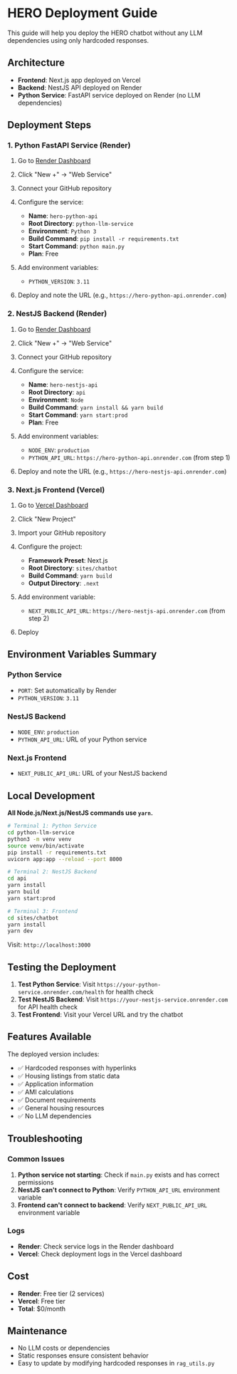 # HERO Deployment Guide

This guide will help you deploy the HERO chatbot without any LLM dependencies using only hardcoded responses.

## Architecture

- **Frontend**: Next.js app deployed on Vercel
- **Backend**: NestJS API deployed on Render
- **Python Service**: FastAPI service deployed on Render (no LLM dependencies)

## Deployment Steps

### 1. Python FastAPI Service (Render)

1. Go to [Render Dashboard](https://dashboard.render.com)
2. Click "New +" → "Web Service"
3. Connect your GitHub repository
4. Configure the service:
   - **Name**: `hero-python-api`
   - **Root Directory**: `python-llm-service`
   - **Environment**: `Python 3`
   - **Build Command**: `pip install -r requirements.txt`
   - **Start Command**: `python main.py`
   - **Plan**: Free

5. Add environment variables:
   - `PYTHON_VERSION`: `3.11`

6. Deploy and note the URL (e.g., `https://hero-python-api.onrender.com`)

### 2. NestJS Backend (Render)

1. Go to [Render Dashboard](https://dashboard.render.com)
2. Click "New +" → "Web Service"
3. Connect your GitHub repository
4. Configure the service:
   - **Name**: `hero-nestjs-api`
   - **Root Directory**: `api`
   - **Environment**: `Node`
   - **Build Command**: `yarn install && yarn build`
   - **Start Command**: `yarn start:prod`
   - **Plan**: Free

5. Add environment variables:
   - `NODE_ENV`: `production`
   - `PYTHON_API_URL`: `https://hero-python-api.onrender.com` (from step 1)

6. Deploy and note the URL (e.g., `https://hero-nestjs-api.onrender.com`)

### 3. Next.js Frontend (Vercel)

1. Go to [Vercel Dashboard](https://vercel.com/dashboard)
2. Click "New Project"
3. Import your GitHub repository
4. Configure the project:
   - **Framework Preset**: Next.js
   - **Root Directory**: `sites/chatbot`
   - **Build Command**: `yarn build`
   - **Output Directory**: `.next`

5. Add environment variable:
   - `NEXT_PUBLIC_API_URL`: `https://hero-nestjs-api.onrender.com` (from step 2)

6. Deploy

## Environment Variables Summary

### Python Service
- `PORT`: Set automatically by Render
- `PYTHON_VERSION`: `3.11`

### NestJS Backend
- `NODE_ENV`: `production`
- `PYTHON_API_URL`: URL of your Python service

### Next.js Frontend
- `NEXT_PUBLIC_API_URL`: URL of your NestJS backend

## Local Development

**All Node.js/Next.js/NestJS commands use `yarn`.**

```bash
# Terminal 1: Python Service
cd python-llm-service
python3 -m venv venv
source venv/bin/activate
pip install -r requirements.txt
uvicorn app:app --reload --port 8000

# Terminal 2: NestJS Backend
cd api
yarn install
yarn build
yarn start:prod

# Terminal 3: Frontend
cd sites/chatbot
yarn install
yarn dev
```

Visit: `http://localhost:3000`

## Testing the Deployment

1. **Test Python Service**: Visit `https://your-python-service.onrender.com/health` for health check
2. **Test NestJS Backend**: Visit `https://your-nestjs-service.onrender.com` for API health check
3. **Test Frontend**: Visit your Vercel URL and try the chatbot

## Features Available

The deployed version includes:
- ✅ Hardcoded responses with hyperlinks
- ✅ Housing listings from static data
- ✅ Application information
- ✅ AMI calculations
- ✅ Document requirements
- ✅ General housing resources
- ✅ No LLM dependencies

## Troubleshooting

### Common Issues

1. **Python service not starting**: Check if `main.py` exists and has correct permissions
2. **NestJS can't connect to Python**: Verify `PYTHON_API_URL` environment variable
3. **Frontend can't connect to backend**: Verify `NEXT_PUBLIC_API_URL` environment variable

### Logs

- **Render**: Check service logs in the Render dashboard
- **Vercel**: Check deployment logs in the Vercel dashboard

## Cost

- **Render**: Free tier (2 services)
- **Vercel**: Free tier
- **Total**: $0/month

## Maintenance

- No LLM costs or dependencies
- Static responses ensure consistent behavior
- Easy to update by modifying hardcoded responses in `rag_utils.py` 